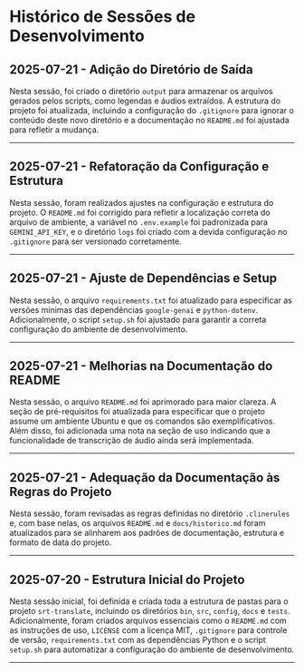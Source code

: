 # Histórico de Sessões de Desenvolvimento

## 2025-07-21 - Adição do Diretório de Saída

Nesta sessão, foi criado o diretório `output` para armazenar os arquivos gerados pelos scripts, como legendas e áudios extraídos. A estrutura do projeto foi atualizada, incluindo a configuração do `.gitignore` para ignorar o conteúdo deste novo diretório e a documentação no `README.md` foi ajustada para refletir a mudança.

---

## 2025-07-21 - Refatoração da Configuração e Estrutura

Nesta sessão, foram realizados ajustes na configuração e estrutura do projeto. O `README.md` foi corrigido para refletir a localização correta do arquivo de ambiente, a variável no `.env.example` foi padronizada para `GEMINI_API_KEY`, e o diretório `logs` foi criado com a devida configuração no `.gitignore` para ser versionado corretamente.

---

## 2025-07-21 - Ajuste de Dependências e Setup

Nesta sessão, o arquivo `requirements.txt` foi atualizado para especificar as versões mínimas das dependências `google-genai` e `python-dotenv`. Adicionalmente, o script `setup.sh` foi ajustado para garantir a correta configuração do ambiente de desenvolvimento.

---

## 2025-07-21 - Melhorias na Documentação do README

Nesta sessão, o arquivo `README.md` foi aprimorado para maior clareza. A seção de pré-requisitos foi atualizada para especificar que o projeto assume um ambiente Ubuntu e que os comandos são exemplificativos. Além disso, foi adicionada uma nota na seção de uso indicando que a funcionalidade de transcrição de áudio ainda será implementada.

---

## 2025-07-21 - Adequação da Documentação às Regras do Projeto

Nesta sessão, foram revisadas as regras definidas no diretório `.clinerules` e, com base nelas, os arquivos `README.md` e `docs/historico.md` foram atualizados para se alinharem aos padrões de documentação, estrutura e formato de data do projeto.

---


## 2025-07-20 - Estrutura Inicial do Projeto

Nesta sessão inicial, foi definida e criada toda a estrutura de pastas para o projeto `srt-translate`, incluindo os diretórios `bin`, `src`, `config`, `docs` e `tests`. Adicionalmente, foram criados arquivos essenciais como o `README.md` com as instruções de uso, `LICENSE` com a licença MIT, `.gitignore` para controle de versão, `requirements.txt` com as dependências Python e o script `setup.sh` para automatizar a configuração do ambiente de desenvolvimento.

---
